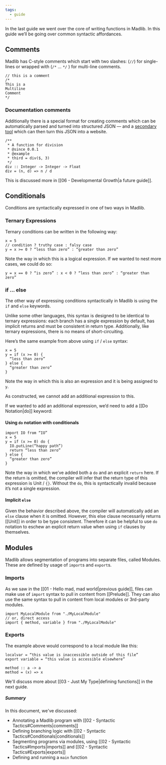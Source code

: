 ```yaml
---
tags:
  - guide
---
```

In the last guide we went over the core of writing functions in Madlib. In this guide we’ll be going over common syntactic affordances.

## Comments

 Madlib has C-style comments which start with two slashes: (`//`) for single-lines or wrapped with (`/*` … `*/` ) for multi-line comments.

```mad
// this is a comment
/*
This is a
Multiline
Comment
*/
```

### Documentation comments

Additionally there is a special format for creating comments which can be automatically parsed and turned into structured JSON — and a [secondary tool](https://github.com/madlib-lang/maddoc) which can then turn this JSON into a website. 

```mad
/**
 * A function for division
 * @since 0.0.1
 * @example
 * third = div($, 3)
 */
div :: Integer -> Integer -> Float
div = (n, d) => n / d
```

 This is discussed more in [[06 - Developmental Growth|a future guide]].

## Conditionals

Conditions are syntactically expressed in one of two ways in Madlib.

### Ternary Expressions

Ternary conditions can be written in the following way:

```mad
x = 5
// condition ? truthy case : falsy case
y = x >= 0 ? “less than zero” : “greater than zero”
```

Note the way in which this is a logical expression. If we wanted to nest more cases, we could do so:

```mad
y = x == 0 ? “is zero” : x < 0 ? “less than zero” : “greater than zero”
```

### if … else

The other way of expressing conditions syntactically in Madlib is using the `if` and `else` keywords.

Unlike some other languages, this syntax is designed to be identical to ternary expressions: each branch has a single expression by default, has implicit returns and must be consistent in return type. Additionally, like ternary expressions, there is no means of short-circuiting.

Here’s the same example from above using `if` / `else` syntax:

```mad
x = 5
y = if (x >= 0) {
  “less than zero”
} else {
  “greater than zero”
}
```

Note the way in which this is also an expression and it is being assigned to `y`.

As constructed, we cannot add an additional expression to this.

If we wanted to add an additional expression, we’d need to add a [[Do Notation|do]] keyword:

#### Using `do` notation with conditionals

```mad
import IO from “IO”
x = 5
y = if (x >= 0) do {
  IO.putLine(“happy path”)
  return “less than zero”
} else {
  “greater than zero”
}
```

Note the way in which we’ve added both a `do` and an explicit `return` here. If the return is omitted, the compiler will infer that the return type of this expression is Unit / `{}`. Without the `do`, this is syntactically invalid because it’s not a single expression.

#### Implicit `else`

Given the behavior described above, the compiler will automatically add an `else` clause when it is omitted. However, this else clause necessarily returns [[Unit]] in order to be type consistent. Therefore it can be helpful to use `do` notation to eschew an explicit return value when using `if` clauses by themselves.

## Modules

Madlib allows segmentation of programs into separate files, called Modules. These are defined by usage of `import`s and `export`s.

### Imports

As we saw in the [[01 - Hello mad, mad world|previous guide]], files can make use of `import` syntax to pull in content from [[Prelude]]. They can also use the same syntax to pull in content from local modules or 3rd-party modules.

```mad
import MyLocalModule from "./MyLocalModule"
// or, direct access
import { method, variable } from "./MyLocalModule"
```

### Exports

The example above would correspond to a local module like this:

```mad
localvar = “this value is inaccessible outside of this file”
export variable = “this value is accessible elsewhere”

method :: a -> a
method = (x) => x
```

We'll discuss more about [[03 - Just My Type|defining functions]] in the next guide.
##### Summary
In this document, we've discussed:
- Annotating a Madlib program with [[02 - Syntactic Tactics#Comments|comments]]
- Defining branching logic with [[02 - Syntactic Tactics#Conditionals|conditionals]]
- Segmenting programs via modules, using [[02 - Syntactic Tactics#Imports|imports]] and [[02 - Syntactic Tactics#Exports|exports]]
- Defining and running a `main` function
